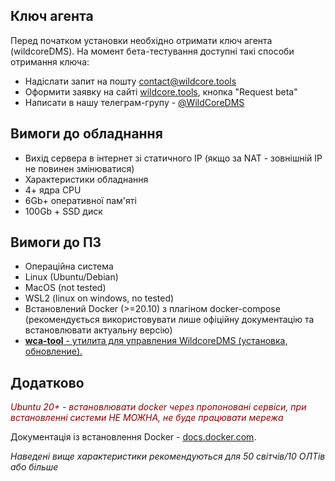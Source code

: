 ## Ключ агента
Перед початком установки необхідно отримати ключ агента (wildcoreDMS).
На момент бета-тестування доступні такі способи отримання ключа:

* Надіслати запит на пошту contact@wildcore.tools
* Оформити заявку на сайті [wildcore.tools](https://wildcore.tools), кнопка "Request beta"
* Написати в нашу телеграм-групу - [@WildCoreDMS](https://t.me/wildcore_dms_channel)

## Вимоги до обладнання
* Вихід сервера в інтернет зі статичного IP (якщо за NAT - зовнішній IP не повинен змінюватися)
* Характеристики обладнання
* 4+ ядра CPU
* 6Gb+ оперативної пам'яті
* 100Gb + SSD диск

## Вимоги до ПЗ
* Операційна система
* Linux (Ubuntu/Debian)
* MacOS (not tested)
* WSL2 (linux on windows, no tested)
* Встановлений Docker (>=20.10) з плагіном docker-compose (рекомендується використовувати лише офіційну документацію та встановлювати актуальну версію)
* [**wca-tool** - утилита для управления WildcoreDMS (установка, обновление).](wca-tool/index.md)


## Додатково
*<span style="color: darkred;">Ubuntu 20+ - встановлювати docker через пропоновані сервіси, при встановленні системи НЕ МОЖНА, не буде працювати мережа</span>*

Документація із встановлення Docker - [docs.docker.com](https://docs.docker.com/engine/install/).

*Наведені вище характеристики рекомендуються для 50 світчів/10 ОЛТів або більше*


